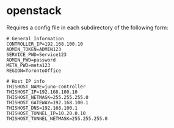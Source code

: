 # openstack

Requires a config file in each subdirectory of the following form: 

	# General Information
	CONTROLLER_IP=192.168.100.10
	ADMIN_TOKEN=ADMIN123
	SERVICE_PWD=Service123
	ADMIN_PWD=password
	META_PWD=meta123
	REGION=TorontoOffice

	# Host IP info
	THISHOST_NAME=juno-controller
	THISHOST_IP=192.168.100.10
	THISHOST_NETMASK=255.255.255.0
	THISHOST_GATEWAY=192.168.100.1
	THISHOST_DNS=192.168.100.1
	THISHOST_TUNNEL_IP=10.20.0.10
	THISHOST_TUNNEL_NETMASK=255.255.255.0

